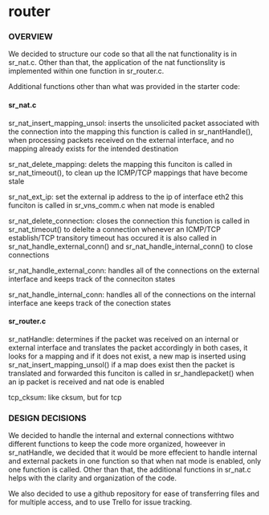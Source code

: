 # router

### OVERVIEW
We decided to structure our code so that all the nat functionality is in sr_nat.c.  Other than that, the application of the nat functionslity is implemented within one function in sr_router.c.

Additional functions other than what was provided in the starter code:
#### sr_nat.c
sr_nat_insert_mapping_unsol:
	inserts the unsolicited packet associated with the connection into the mapping
	this function is called in sr_nantHandle(), when processing packets received on the 
	external interface, and no mapping already exists for the intended destination

sr_nat_delete_mapping:
	delets the mapping
	this funciton is called in sr_nat_timeout(), to clean up the ICMP/TCP mappings that have become stale

sr_nat_ext_ip:
	set the external ip address to the ip of interface eth2	
	this funciton is called in sr_vns_comm.c when nat mode is enabled

sr_nat_delete_connection:
	closes the connection
	this function is called in sr_nat_timeout() to delelte a connection whenever an ICMP/TCP establish/TCP transitory timeout has occured
	it is also called in sr_nat_handle_external_conn() and sr_nat_handle_internal_conn() to close connections

sr_nat_handle_external_conn:
	handles all of the connections on the external interface and keeps track of the conneciton states

sr_nat_handle_internal_conn:
	handles all of the connections on the internal interface ane keeps track of the conection states

#### sr_router.c
sr_natHandle:
	determines if the packet was received on an internal or external interface and translates the packet accordingly
	in both cases, it looks for a mapping and if it does not exist, a new map is inserted using sr_nat_insert_mapping_unsol()
	if a map does exist then the packet is translated and forwarded
	this funciton is called in sr_handlepacket() when an ip packet is received and nat ode is enabled

tcp_cksum:
	like cksum, but for tcp


### DESIGN DECISIONS

We decided to handle the internal and external connections withtwo different functions to keep the code more organized, howeever in sr_natHandle, we decided that it would be more effecient to handle internal and external packets in one function so that when nat mode is enabled, only one function is called.
Other than that, the additional functions in sr_nat.c helps with the clarity and organization of the code.

We also decided to use a github repository for ease of transferring files and for multiple access, and to use Trello for issue tracking.  






